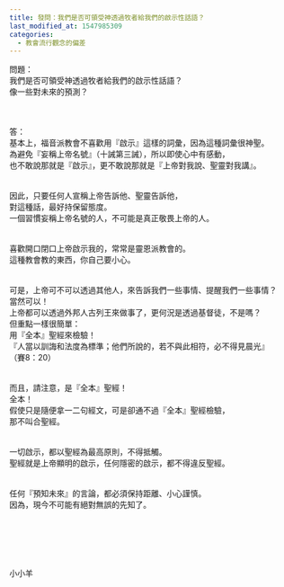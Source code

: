 ```yaml
---
title: 發問：我們是否可領受神透過牧者給我們的啟示性話語？
last_modified_at: 1547985309
categories:
  - 教會流行觀念的偏差
---
```


問題：<br>我們是否可領受神透過牧者給我們的啟示性話語？<br>像一些對未來的預測？<br><br><br><!--more--><br>答：<br>基本上，福音派教會不喜歡用『啟示』這樣的詞彙，因為這種詞彙很神聖。<br>為避免『妄稱上帝名號』（十誡第三誡），所以即使心中有感動，<br>也不敢說那就是『啟示』，更不敢說那就是『上帝對我說、聖靈對我講』。<br> <br><br>因此，只要任何人宣稱上帝告訴他、聖靈告訴他，<br>對這種話，最好持保留態度。<br>一個習慣妄稱上帝名號的人，不可能是真正敬畏上帝的人。<br><br><br>喜歡開口閉口上帝啟示我的，常常是靈恩派教會的。<br>這種教會教的東西，你自己要小心。<br> <br><br>可是，上帝可不可以透過其他人，來告訴我們一些事情、提醒我們一些事情？<br>當然可以！<br>上帝都可以透過外邦人古列王來做事了，更何況是透過基督徒，不是嗎？<br>但重點一樣很簡單：<br>用『全本』聖經來檢驗！<br>『人當以訓誨和法度為標準；他們所說的，若不與此相符，必不得見晨光』<br>（賽8：20）<br><br><br>而且，請注意，是『全本』聖經！<br>全本！<br>假使只是隨便拿一二句經文，可是卻通不過『全本』聖經檢驗，<br>那不叫合聖經。<br> <br><br>一切啟示，都以聖經為最高原則，不得抵觸。<br>聖經就是上帝顯明的啟示，任何隱密的啟示，都不得違反聖經。<br><br><br>任何『預知未來』的言論，都必須保持距離、小心謹慎。<br>因為，現今不可能有絕對無誤的先知了。<br><br><br><br><br><br><br>小小羊<br><br><br><br>
